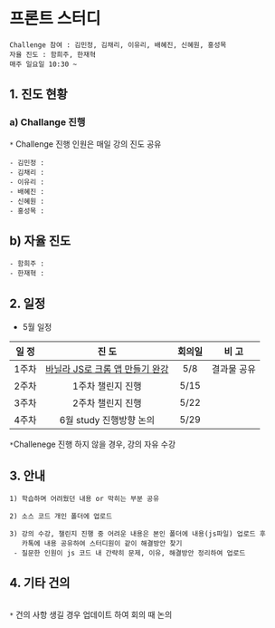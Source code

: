 # 프론트 스터디

```
Challenge 참여 : 김민정, 김채리, 이유리, 배혜진, 신혜원, 홍성목
자율 진도 : 함희주, 한재혁
매주 일요일 10:30 ~ 
```



## 1. 진도 현황

### a) Challange 진행

`*` Challenge 진행 인원은 매일 강의 진도 공유

```
- 김민정 :
- 김채리 : 
- 이유리 :
- 배혜진 :
- 신혜원 :
- 홍성목 :
```

## b) 자율 진도

```
- 함희주 :
- 한재혁 :
```



## 2. 일정

- 5월 일정

| 일 정 |                            진 도                             | 회의일 |    비 고    |
| :---: | :----------------------------------------------------------: | :----: | :---------: |
| 1주차 | [바닐라 JS로 크롬 앱 만들기 완강](https://nomadcoders.co/javascript-for-beginners/lobby) |  5/8   | 결과물 공유 |
| 2주차 |                      1주차 챌린지 진행                       |  5/15  |             |
| 3주차 |                      2주차 챌린지 진행                       |  5/22  |             |
| 4주차 |                   6월 study 진행방향 논의                    |  5/29  |             |

`*`Challenege 진행 하지 않을 경우, 강의 자유 수강



## 3. 안내

```
1) 학습하며 어려웠던 내용 or 막히는 부분 공유

2) 소스 코드 개인 폴더에 업로드

3) 강의 수강, 챌린지 진행 중 어려운 내용은 본인 폴더에 내용(js파일) 업로드 후 
   카톡에 내용 공유하여 스터디원이 같이 해결방안 찾기
 - 질문한 인원이 js 코드 내 간략히 문제, 이유, 해결방안 정리하여 업로드
```

###  

## 4. 기타 건의

```

```

`*` 건의 사항 생길 경우 업데이트 하여 회의 때 논의
